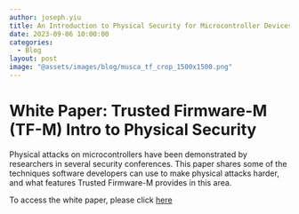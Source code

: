```yaml
---
author: joseph.yiu
title: An Introduction to Physical Security for Microcontroller Devices.
date: 2023-09-06 10:00:00
categories:
  - Blog
layout: post
image: "@assets/images/blog/musca_tf_crop_1500x1500.png"
---
```


# **White Paper: Trusted Firmware-M (TF-M) Intro to Physical Security**

Physical attacks on microcontrollers have been demonstrated by researchers in several security conferences. This paper shares some of the techniques software developers can use to make physical attacks harder, and what features Trusted Firmware-M provides in this area.

To access the white paper, please click [here](/docs/Introduction_to_Physical_protection_for_MCU_developers_final.pdf)
